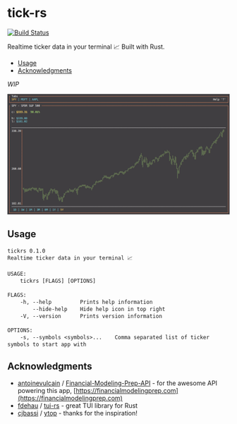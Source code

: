# tick-rs
[![Build Status](https://dev.azure.com/tarkah/tickrs/_apis/build/status/tarkah.tickrs?branchName=master)](https://dev.azure.com/tarkah/tickrs/_build/latest?definitionId=17&branchName=master)

Realtime ticker data in your terminal 📈 Built with Rust.

  - [Usage](#usage)
  - [Acknowledgments](#acknowledgments)

*WIP*

![screenshot](assets/screenshot.png)

## Usage

```
tickrs 0.1.0
Realtime ticker data in your terminal 📈

USAGE:
    tickrs [FLAGS] [OPTIONS]

FLAGS:
    -h, --help         Prints help information
        --hide-help    Hide help icon in top right
    -V, --version      Prints version information

OPTIONS:
    -s, --symbols <symbols>...    Comma separated list of ticker symbols to start app with
```

## Acknowledgments
- [antoinevulcain](https://github.com/antoinevulcain) / [Financial-Modeling-Prep-API](https://github.com/antoinevulcain/Financial-Modeling-Prep-API) - for the awesome API powering this app, [https://financialmodelingprep.com](https://financialmodelingprep.com)
- [fdehau](https://github.com/fdehau) / [tui-rs](https://github.com/fdehau/tui-rs) - great TUI library for Rust
- [cjbassi](https://github.com/cjbassi) / [ytop](https://github.com/cjbassi/ytop) - thanks for the inspiration!